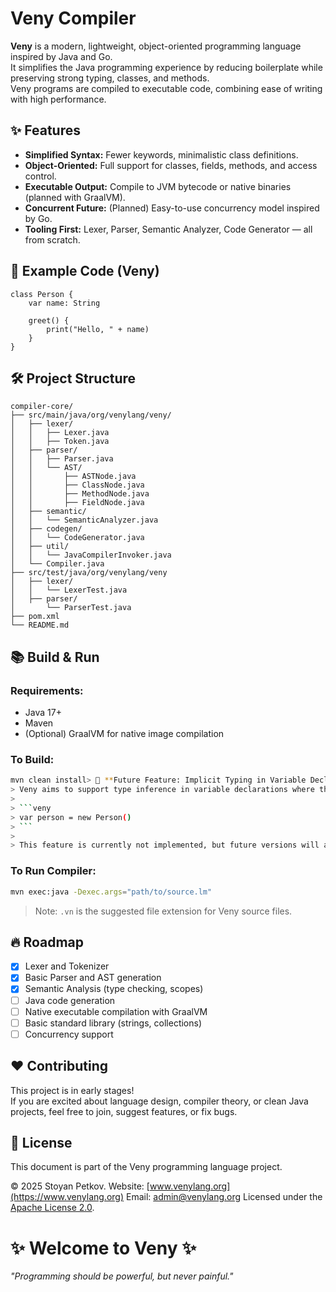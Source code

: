 # Veny Compiler

**Veny** is a modern, lightweight, object-oriented programming language inspired by Java and Go.  
It simplifies the Java programming experience by reducing boilerplate while preserving strong typing, classes, and methods.  
Veny programs are compiled to executable code, combining ease of writing with high performance.

## ✨ Features

- **Simplified Syntax:** Fewer keywords, minimalistic class definitions.
- **Object-Oriented:** Full support for classes, fields, methods, and access control.
- **Executable Output:** Compile to JVM bytecode or native binaries (planned with GraalVM).
- **Concurrent Future:** (Planned) Easy-to-use concurrency model inspired by Go.
- **Tooling First:** Lexer, Parser, Semantic Analyzer, Code Generator — all from scratch.

## 🚀 Example Code (Veny)

```veny
class Person {
    var name: String

    greet() {
        print("Hello, " + name)
    }
}
```

## 🛠 Project Structure

```
compiler-core/
├── src/main/java/org/venylang/veny/
│   ├── lexer/
│   │   ├── Lexer.java
│   │   ├── Token.java
│   ├── parser/
│   │   ├── Parser.java
│   │   └── AST/
│   │       ├── ASTNode.java
│   │       ├── ClassNode.java
│   │       ├── MethodNode.java
│   │       ├── FieldNode.java
│   ├── semantic/
│   │   └── SemanticAnalyzer.java
│   ├── codegen/
│   │   └── CodeGenerator.java
│   ├── util/
│   │   └── JavaCompilerInvoker.java
│   └── Compiler.java
├── src/test/java/org/venylang/veny
│   ├── lexer/
│   │   └── LexerTest.java
│   ├── parser/
│       └── ParserTest.java
├── pom.xml
└── README.md
```

## 📚 Build & Run

### Requirements:

- Java 17+
- Maven
- (Optional) GraalVM for native image compilation

### To Build:

```bash
mvn clean install> 🧠 **Future Feature: Implicit Typing in Variable Declarations**  
> Veny aims to support type inference in variable declarations where the type is obvious from the initializer, such as:  
>  
> ```veny
> var person = new Person()
> ```  
>  
> This feature is currently not implemented, but future versions will allow omitting the type when it can be clearly inferred at compile time.

```

### To Run Compiler:

```bash
mvn exec:java -Dexec.args="path/to/source.lm"
```

> Note: `.vn` is the suggested file extension for Veny source files.

## 🔥 Roadmap

- [x] Lexer and Tokenizer
- [x] Basic Parser and AST generation
- [x] Semantic Analysis (type checking, scopes)
- [ ] Java code generation
- [ ] Native executable compilation with GraalVM
- [ ] Basic standard library (strings, collections)
- [ ] Concurrency support

## ❤️ Contributing

This project is in early stages!  
If you are excited about language design, compiler theory, or clean Java projects, feel free to join, suggest features, or fix bugs.

## 📄 License
This document is part of the Veny programming language project.

&copy; 2025 Stoyan Petkov.
Website: [www.venylang.org](https://www.venylang.org)
Email: [admin@venylang.org](mailto:admin@venylang.org)
Licensed under the [Apache License 2.0](http://www.apache.org/licenses/LICENSE-2.0).

# ✨ Welcome to Veny ✨
*"Programming should be powerful, but never painful."*
